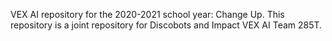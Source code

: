 VEX AI repository for the 2020-2021 school year: Change Up. This repository is a joint repository for Discobots and Impact VEX AI Team 285T.

